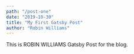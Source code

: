 ```yaml
---
path: "/post-one"
date: "2019-10-30"
title: "My First Gatsby Post"
author: "Robin Williams"
---
```


This is ROBIN WILLIAMS Gatsby Post for the blog.